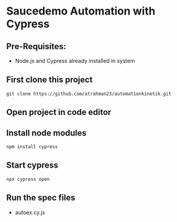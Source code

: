 # Saucedemo Automation with Cypress

## Pre-Requisites:
- Node.js and Cypress already installed in system

## First clone this project
```
git clone https://github.com/atrahman23/automationkinetik.git
```

## Open project in code editor

## Install node modules
```
npm install cypress
```

## Start cypress
```
npx cypress open
```


## Run the spec files
- autoex.cy.js
